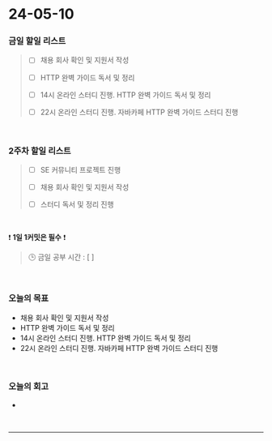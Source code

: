 # 24-05-10
### 금일 할일 리스트
> - [ ]  채용 회사 확인 및 지원서 작성
>
> - [ ]  HTTP 완벽 가이드 독서 및 정리
>
> - [ ]  14시 온라인 스터디 진행. HTTP 완벽 가이드 독서 및 정리
>
> - [ ]  22시 온라인 스터디 진행. 자바카페 HTTP 완벽 가이드 스터디 진행

<br/>

### 2주차 할일 리스트  
> - [ ]  SE 커뮤니티 프로젝트 진행
>
> - [ ]  채용 회사 확인 및 지원서 작성
>
> - [ ]  스터디 독서 및 정리 진행

<br/>

❗ **1일 1커밋은 필수** ❗
> 🕒 금일 공부 시간 : [  ]

<br/>

### 오늘의 목표
- 채용 회사 확인 및 지원서 작성
- HTTP 완벽 가이드 독서 및 정리
- 14시 온라인 스터디 진행. HTTP 완벽 가이드 독서 및 정리
- 22시 온라인 스터디 진행. 자바카페 HTTP 완벽 가이드 스터디 진행


<br>

### 오늘의 회고
- 


<br/>

------------  
